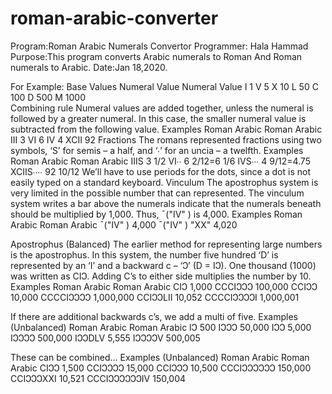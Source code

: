 # roman-arabic-converter
Program:Roman Arabic Numerals Convertor 
Programmer: Hala Hammad
Purpose:This program converts Arabic numerals to Roman And Roman numerals to Arabic.
Date:Jan 18,2020.

For Example:
Base Values
Numeral	Value	Numeral	Value
I	1	V	5
X	10	L	50
C	100	D	500
M	1000		
Combining rule
Numeral values are added together, unless the numeral is followed by a greater numeral.  In this case, the smaller numeral value is subtracted from the following value.
Examples
Roman	Arabic	Roman	Arabic
III	3	VI	6
IV	4	XCII	92
Fractions
The romans represented fractions using two symbols, ‘S’ for semis – a half, and ‘∙’ for an uncia – a twelfth.
Examples
Roman	Arabic	Roman	Arabic
IIIS	3 1/2	VI∙∙	6 2/12=6 1/6
IVS∙∙∙	4 9/12=4.75	XCIIS∙∙∙∙	92 10/12
We’ll have to use periods for the dots, since a dot is not easily typed on a standard keyboard.
Vinculum
The apostrophus system is very limited in the possible number that can represented.  The vinculum system writes a bar above the numerals indicate that the numerals beneath should be multiplied by 1,000.  Thus, ¯("IV" ) is 4,000. 
Examples
Roman	Arabic	Roman	Arabic
¯("IV" )	4,000	¯("IV" ) "XX" 	4,020

Apostrophus (Balanced)
The earlier method for representing large numbers is the apostrophus.  In this system, the number five hundred ‘D’ is represented by an ‘I’ and a backward c – ‘Ↄ’ (D = IↃ).  One thousand (1000) was written as CIↃ.  Adding C’s to either side multiplies the number by 10.
Examples
Roman	Arabic	Roman	Arabic
CIↃ	1,000	CCCIↃↃↃ	100,000
CCIↃↃ	10,000	CCCCIↃↃↃↃ	1,000,000
CCIↃↃLII	10,052	CCCCIↃↃↃↃI	1,000,001

If there are additional backwards c’s, we add a multi of five.
Examples (Unbalanced)
Roman	Arabic	Roman	Arabic
IↃ	500	IↃↃↃ	50,000
IↃↃ	5,000	IↃↃↃↃ	500,000
IↃↃDLV	5,555	IↃↃↃↃV	500,005

These can be combined…
Examples (Unbalanced)
Roman	Arabic	Roman	Arabic
CIↃↃ	1,500	CCIↃↃↃↃ	15,000
CCIↃↃↃ	10,500	CCCIↃↃↃↃↃↃ	150,000
CCIↃↃↃXXI	10,521	CCCIↃↃↃↃↃↃIV	150,004
